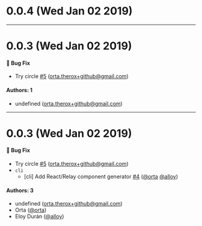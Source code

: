 # 0.0.4 (Wed Jan 02 2019)



---

# 0.0.3 (Wed Jan 02 2019)

#### 🐛  Bug Fix

- Try circle [#5](https://github.com/omakase-js/omakase/pull/5) (orta.therox+github@gmail.com)

#### Authors: 1

- undefined (orta.therox+github@gmail.com)

---

# 0.0.3 (Wed Jan 02 2019)

#### 🐛  Bug Fix

- Try circle [#5](https://github.com/omakase-js/omakase/pull/5) (orta.therox+github@gmail.com)
- `cli`
  - [cli] Add React/Relay component generator [#4](https://github.com/omakase-js/omakase/pull/4) ([@orta](https://github.com/orta) [@alloy](https://github.com/alloy))

#### Authors: 3

- undefined (orta.therox+github@gmail.com)
- Orta ([@orta](https://github.com/orta))
- Eloy Durán ([@alloy](https://github.com/alloy))